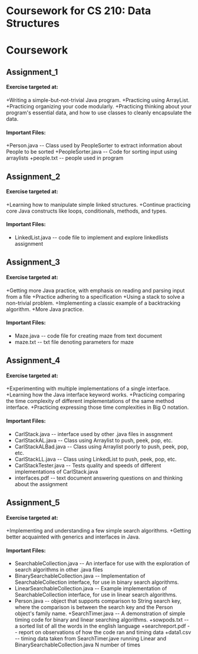 # Coursework for CS 210: Data Structures

# Coursework

## Assignment_1

#### Exercise targeted at:
  +Writing a simple-but-not-trivial Java program.
  +Practicing using ArrayList.
  +Practicing organizing your code modularly.
  +Practicing thinking about your program's essential data, and how to use classes to cleanly encapsulate the data.
  
#### Important Files:
  +Person.java   -- Class used by PeopleSorter to extract information about People to be sorted 
  +PeopleSorter.java -- Code for sorting input using arraylists
  +people.txt -- people used in program
  
## Assignment_2

#### Exercise targeted at:
  +Learning how to manipulate simple linked structures.
  +Continue practicing core Java constructs like loops, conditionals, methods, and types.
  
#### Important Files:
  + LinkedList.java  -- code file to implement and explore linkedlists assignment
  
## Assignment_3

#### Exercise targeted at:
  +Getting more Java practice, with emphasis on reading and parsing input from a file
  +Practice adhering to a specification
  +Using a stack to solve a non-trivial problem.
  +Implementing a classic example of a backtracking algorithm.
  +More Java practice.
  
#### Important Files:
  + Maze.java  -- code file for creating maze from text document
  + maze.txt   -- txt file denoting parameters for maze

## Assignment_4

#### Exercise targeted at:
  +Experimenting with multiple implementations of a single interface.
  +Learning how the Java interface keyword works.
  +Practicing comparing the time complexity of different implementations of the same method interface.
  +Practicing expressing those time complexities in Big O notation.

#### Important Files:
  + CarlStack.java  --  interface used by other .java files in assgnment
  + CarlStackAL.java  -- Class using Arraylist to push, peek, pop, etc.
  + CarlStackALBad.java -- Class using Arraylist poorly to push, peek, pop, etc.
  + CarlStackLL.java  --  Class using LinkedList to push, peek, pop, etc.
  + CarlStackTester.java -- Tests quality and speeds of different implementations of CarlStack.java
  + interfaces.pdf  --  text document answering questions on and thinking about the assignment

## Assignment_5

#### Exercise targeted at:
  +Implementing and understanding a few simple search algorithms.
  +Getting better acquainted with generics and interfaces in Java.
  
#### Important Files:
  + SearchableCollection.java -- An interface for use with the exploration of search algorithms in other .java files
  + BinarySearchableCollection.java -- Implementation of SearchableCollection interface, for use in binary search algorithms.
  + LinearSearchableCollection.java -- Example implementation of SearchableCollection interface, for use in linear search algorithms.
  + Person.java -- object that supports comparison to String search key, where the comparison is between the search key and the Person object's family name.
  +SearchTimer.java  --  A demonstration of simple timing code for binary and linear searching algorithms.
  +sowpods.txt -- a sorted list of all the words in the english language
  +searchreport.pdf -- report on observations of how the code ran and timing data
  +data1.csv -- timing data taken from SearchTimer.jave running Linear and BinarySearchableCollection.java N number of times
  
  
